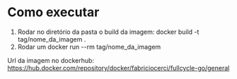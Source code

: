 # Como executar

1. Rodar no diretório da pasta o build da imagem: docker build -t tag/nome_da_imagem .
2. Rodar um docker run --rm tag/nome_da_imagem

Url da imagem no dockerhub: https://hub.docker.com/repository/docker/fabriciocerci/fullcycle-go/general
